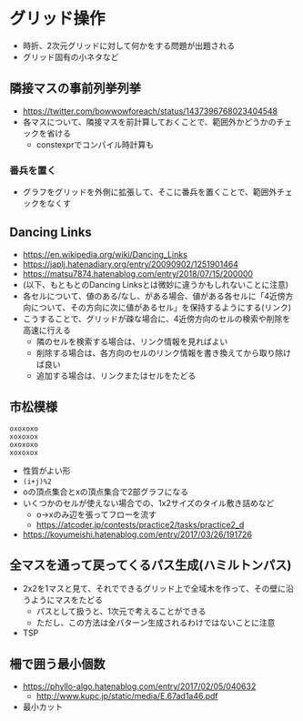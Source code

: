 # グリッド操作

- 時折、2次元グリッドに対して何かをする問題が出題される
- グリッド固有の小ネタなど

## 隣接マスの事前列挙列挙

- https://twitter.com/bowwowforeach/status/1437396768023404548
- 各マスについて、隣接マスを前計算しておくことで、範囲外かどうかのチェックを省ける
  - constexprでコンパイル時計算も

### 番兵を置く

- グラフをグリッドを外側に拡張して、そこに番兵を置くことで、範囲外チェックをなくす

## Dancing Links

- https://en.wikipedia.org/wiki/Dancing_Links
- https://japlj.hatenadiary.org/entry/20090902/1251901464
- https://matsu7874.hatenablog.com/entry/2018/07/15/200000
- (以下、もともとのDancing Linksとは微妙に違うかもしれないことに注意)
- 各セルについて、値のある/なし、がある場合、値がある各セルに「4近傍方向について、その方向に次に値があるセル」を保持するようにする(リンク)
- こうすることで、グリッドが疎な場合に、4近傍方向のセルの検索や削除を高速に行える
  - 隣のセルを検索する場合は、リンク情報を見ればよい
  - 削除する場合は、各方向のセルのリンク情報を書き換えてから取り除けば良い
  - 追加する場合は、リンクまたはセルをたどる


## 市松模様

```
oxoxoxo
xoxoxox
oxoxoxo
xoxoxox
```

- 性質がよい形
- `(i+j)%2`
- oの頂点集合とxの頂点集合で2部グラフになる
- いくつかのセルが使えない場合での、1x2サイズのタイル敷き詰めなど
  - o->xのみ辺を張ってフローを流す
  - https://atcoder.jp/contests/practice2/tasks/practice2_d
- https://koyumeishi.hatenablog.com/entry/2017/03/26/191726


## 全マスを通って戻ってくるパス生成(ハミルトンパス)

- 2x2を1マスと見て、それでできるグリッド上で全域木を作って、その壁に沿うようにマスをたどる
  - パスとして扱うと、1次元で考えることができる
  - ただし、この方法は全パターン生成されるわけではないことに注意
- TSP

## 柵で囲う最小個数

- https://phyllo-algo.hatenablog.com/entry/2017/02/05/040632
  - http://www.kupc.jp/static/media/E.67ad1a46.pdf
- 最小カット
